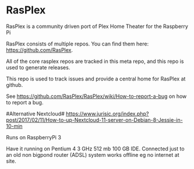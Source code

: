 # RasPlex

RasPlex is a community driven port of Plex Home Theater for the Raspberry Pi

RasPlex consists of multiple repos. You can find them here: https://github.com/RasPlex.

All of the core rasplex repos are tracked in this meta repo, and this repo is used to generate releases.

This repo is used to track issues and provide a central home for RasPlex at github.

See https://github.com/RasPlex/RasPlex/wiki/How-to-report-a-bug on how to report a bug.


#Alternative Nextcloud# https://www.jurisic.org/index.php?post/2017/02/11/How-to-up-Nextcloud-11-server-on-Debian-8-Jessie-in-10-min

Runs on RaspberryPi 3

Have it running on Pentium 4 3 GHz 512 mb 100 GB IDE.  Connected just to an old non bigpond router (ADSL) system works offline eg no internet at site.

